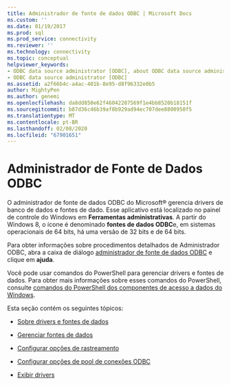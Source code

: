 ```yaml
---
title: Administrador de fonte de dados ODBC | Microsoft Docs
ms.custom: ''
ms.date: 01/19/2017
ms.prod: sql
ms.prod_service: connectivity
ms.reviewer: ''
ms.technology: connectivity
ms.topic: conceptual
helpviewer_keywords:
- ODBC data source administrator [ODBC], about ODBC data source administrator
- ODBC data source administrator [ODBC]
ms.assetid: a2f66b4c-a4ac-401b-8e95-d8f96332e0b5
author: MightyPen
ms.author: genemi
ms.openlocfilehash: da8dd850e62f46042287569f1e4bb8520b18151f
ms.sourcegitcommit: b87d36c46b39af8b929ad94ec707dee8800950f5
ms.translationtype: MT
ms.contentlocale: pt-BR
ms.lasthandoff: 02/08/2020
ms.locfileid: "67901651"
---
```

# <a name="odbc-data-source-administrator"></a>Administrador de Fonte de Dados ODBC
O administrador de fonte de dados ODBC do Microsoft® gerencia drivers de banco de dados e fontes de dado. Esse aplicativo está localizado no painel de controle do Windows em **Ferramentas administrativas**. A partir do Windows 8, o ícone é denominado **fontes de dados ODBC**e, em sistemas operacionais de 64 bits, há uma versão de 32 bits e de 64 bits.  
  
 Para obter informações sobre procedimentos detalhados de Administrador ODBC, abra a caixa de diálogo [administrador de fonte de dados ODBC](https://msdn.microsoft.com/eea94d94-f53b-4289-ae75-9ccccde15333) e clique em **ajuda**.  
  
 Você pode usar comandos do PowerShell para gerenciar drivers e fontes de dados. Para obter mais informações sobre esses comandos do PowerShell, consulte [comandos do PowerShell dos componentes de acesso a dados do Windows](https://msdn.microsoft.com/library/windows/desktop/jj134064.aspx).  
  
 Esta seção contém os seguintes tópicos:  
  
-   [Sobre drivers e fontes de dados](../../odbc/admin/about-drivers-and-data-sources.md)  
  
-   [Gerenciar fontes de dados](../../odbc/admin/managing-data-sources.md)  
  
-   [Configurar opções de rastreamento](../../odbc/admin/setting-tracing-options.md)  
  
-   [Configurar opções de pool de conexões ODBC](../../odbc/admin/setting-odbc-connection-pooling-options.md)  
  
-   [Exibir drivers](../../odbc/admin/viewing-drivers.md)
